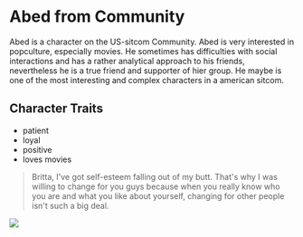 # Abed from Community
Abed is a character on the US-sitcom Community. Abed is very interested in popculture, especially movies. He sometimes has difficulties with social interactions and has a rather analytical approach to his friends, nevertheless he is a true friend and supporter of hier group. He maybe is one of the most interesting and complex characters in a american sitcom. 
## Character Traits
* patient
* loyal
* positive
* loves movies
> Britta, I've got self-esteem falling out of my butt. That's why I was willing to change for you guys because when you 
> really know who you are and what you like about yourself, changing for other people isn't such a big deal.


<img src="https://www.myfanbase.de/pics/74117.jpg"/>
